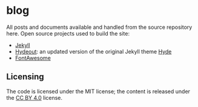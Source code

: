 # blog
All posts and documents available and handled from the source repository here.
Open source projects used to build the site:  
- [Jekyll](https://jekyllrb.com/)
- [Hydeout](https://github.com/fongandrew/hydeout): an updated version of the original Jekyll theme [Hyde](https://github.com/poole/hyde)
- [FontAwesome](https://fontawesome.com/?from=io)

## Licensing
 The code is licensed under the MIT license; the content is released under the [CC BY 4.0](https://creativecommons.org/licenses/by/4.0/) license.
